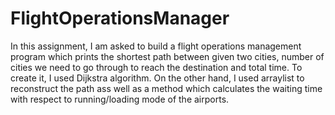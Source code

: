 # FlightOperationsManager

In this assignment, I am asked to build a flight operations management program which prints the shortest path between given two cities, number of cities we need to go through to reach the destination and total time. To create it, I used Dijkstra algorithm. On the other hand, I used arraylist to reconstruct the path ass well as a method which calculates the waiting time with respect to running/loading mode of the airports. 
